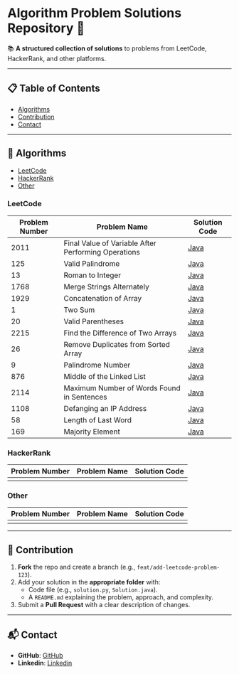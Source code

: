 # Algorithm Problem Solutions Repository 🚀

📚 **A structured collection of solutions** to problems from LeetCode, HackerRank, and other platforms.

---  

## 📋 Table of Contents
- [Algorithms](#-algorithms)
- [Contribution](#-contribution)
- [Contact](#-contact)

---

## 🧩 Algorithms
- [LeetCode](#-leetcode)
- [HackerRank](#-hackerrank)
- [Other](#-other)

### LeetCode

| Problem Number | Problem Name                                        | Solution Code                                                            | 
|----------------|-----------------------------------------------------|--------------------------------------------------------------------------|
| 2011           | Final Value of Variable After Performing Operations | [Java](leetcode/2011_FinalValueofVariableAfterPerformingOperations.java) |
| 125            | Valid Palindrome                                    | [Java](leetcode/125_ValidPalindrome.java)                                |
| 13             | Roman to Integer                                    | [Java](leetcode/13_RomantoInteger.java)                                  |
| 1768           | Merge Strings Alternately                           | [Java](leetcode/1768_MergeStringsAlternately.java)                       |
| 1929           | Concatenation of Array                              | [Java](leetcode/1929_ConcatenationofArray.java)                          |
| 1              | Two Sum                                             | [Java](leetcode/1_TwoSum.java)                                           |
| 20             | Valid Parentheses                                   | [Java](leetcode/20_ValidParentheses.java)                                |
| 2215           | Find the Difference of Two Arrays                   | [Java](leetcode/2215_FindtheDifferenceofTwoArrays.java)                  |
| 26             | Remove Duplicates from Sorted Array                 | [Java](leetcode/26_RemoveDuplicatesfromSortedArray.java)                 |
| 9              | Palindrome Number                                   | [Java](leetcode/9_PalindromeNumber.java)                                 |
| 876            | Middle of the Linked List                           | [Java](leetcode/876_MiddleoftheLinkedList.java)                          |
| 2114           | Maximum Number of Words Found in Sentences          | [Java](leetcode/2114_MaximumNumberofWordsFoundinSentences.java)          |
| 1108           | Defanging an IP Address                             | [Java](leetcode/1108_DefanginganIPAddress.java)                          |
| 58             | Length of Last Word                                 | [Java](leetcode/58_LengthofLastWord.java)                                |
| 169            | Majority Element                                    | [Java](leetcode/169_MajorityElement.java)                                |

### HackerRank


| Problem Number | Problem Name                                        | Solution Code                                                            | 
|----------------|-----------------------------------------------------|--------------------------------------------------------------------------|
|            | | |

### Other

| Problem Number | Problem Name                                        | Solution Code                                                            | 
|----------------|-----------------------------------------------------|--------------------------------------------------------------------------|
|            | | |

---

## 🤖 Contribution
1. **Fork** the repo and create a branch (e.g., `feat/add-leetcode-problem-123`).  
2. Add your solution in the **appropriate folder** with:  
   - Code file (e.g., `solution.py`, `Solution.java`).  
   - A `README.md` explaining the problem, approach, and complexity.  
3. Submit a **Pull Request** with a clear description of changes.  

---

## 📬 Contact
- **GitHub**: [GitHub](https://github.com/topcualperen)
- **Linkedin**: [Linkedin](https://www.linkedin.com/in/sabri-alperen-topcu/)  